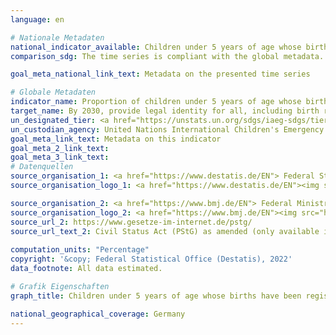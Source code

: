 ```yaml
---
language: en    

# Nationale Metadaten    
national_indicator_available: Children under 5 years of age whose births have been registered with a civil authority    
comparison_sdg: The time series is compliant with the global metadata.    

goal_meta_national_link_text: Metadata on the presented time series    

# Globale Metadaten    
indicator_name: Proportion of children under 5 years of age whose births have been registered with a civil authority, by age    
target_name: By 2030, provide legal identity for all, including birth registration    
un_designated_tier: <a href="https://unstats.un.org/sdgs/iaeg-sdgs/tier-classification/" title="Click here for more information on the UN tier classification."  target="_blank">Tier I</a>    
un_custodian_agency: United Nations International Children's Emergency Fund (UNICEF)<br>United Nations Statistics Division (UNSD)    
goal_meta_link_text: Metadata on this indicator    
goal_meta_2_link_text:     
goal_meta_3_link_text:         
# Datenquellen
source_organisation_1: <a href="https://www.destatis.de/EN"> Federal Statistical Office (Destatis) </a>
source_organisation_logo_1: <a href="https://www.destatis.de/EN"><img src="https://g205sdgs.github.io/sdg-indicators/public/OrgImgEn/destatis.png" alt="Logo destatis" style="height:60px; width:148px"/></a>

source_organisation_2: <a href="https://www.bmj.de/EN"> Federal Ministry of Justice and the Federal Office of Justice </a>
source_organisation_logo_2: <a href="https://www.bmj.de/EN"><img src="https://g205sdgs.github.io/sdg-indicators/public/OrgImgEn/bmj.png" alt="Logo bmj" style="height:60px; width:148px"/></a>
source_url_2: https://www.gesetze-im-internet.de/pstg/
source_url_text_2: Civil Status Act (PStG) as amended (only available in German)
    
computation_units: "Percentage"    
copyright: '&copy; Federal Statistical Office (Destatis), 2022'    
data_footnote: All data estimated.    

# Grafik Eigenschaften    
graph_title: Children under 5 years of age whose births have been registered with a civil authority    

national_geographical_coverage: Germany    
---
```


<span></span>